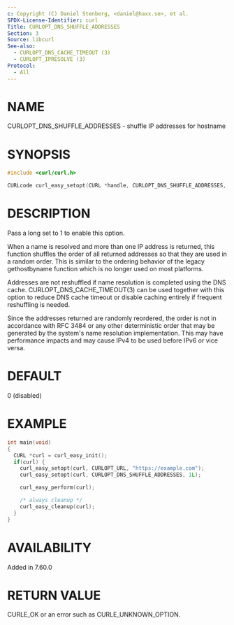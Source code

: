 ```yaml
---
c: Copyright (C) Daniel Stenberg, <daniel@haxx.se>, et al.
SPDX-License-Identifier: curl
Title: CURLOPT_DNS_SHUFFLE_ADDRESSES
Section: 3
Source: libcurl
See-also:
  - CURLOPT_DNS_CACHE_TIMEOUT (3)
  - CURLOPT_IPRESOLVE (3)
Protocol:
  - All
---
```


# NAME

CURLOPT_DNS_SHUFFLE_ADDRESSES - shuffle IP addresses for hostname

# SYNOPSIS

~~~c
#include <curl/curl.h>

CURLcode curl_easy_setopt(CURL *handle, CURLOPT_DNS_SHUFFLE_ADDRESSES, long onoff);
~~~

# DESCRIPTION

Pass a long set to 1 to enable this option.

When a name is resolved and more than one IP address is returned, this
function shuffles the order of all returned addresses so that they are used in
a random order. This is similar to the ordering behavior of the legacy
gethostbyname function which is no longer used on most platforms.

Addresses are not reshuffled if name resolution is completed using the DNS
cache. CURLOPT_DNS_CACHE_TIMEOUT(3) can be used together with this
option to reduce DNS cache timeout or disable caching entirely if frequent
reshuffling is needed.

Since the addresses returned are randomly reordered, the order is not in
accordance with RFC 3484 or any other deterministic order that may be
generated by the system's name resolution implementation. This may have
performance impacts and may cause IPv4 to be used before IPv6 or vice versa.

# DEFAULT

0 (disabled)

# EXAMPLE

~~~c
int main(void)
{
  CURL *curl = curl_easy_init();
  if(curl) {
    curl_easy_setopt(curl, CURLOPT_URL, "https://example.com");
    curl_easy_setopt(curl, CURLOPT_DNS_SHUFFLE_ADDRESSES, 1L);

    curl_easy_perform(curl);

    /* always cleanup */
    curl_easy_cleanup(curl);
  }
}
~~~

# AVAILABILITY

Added in 7.60.0

# RETURN VALUE

CURLE_OK or an error such as CURLE_UNKNOWN_OPTION.
